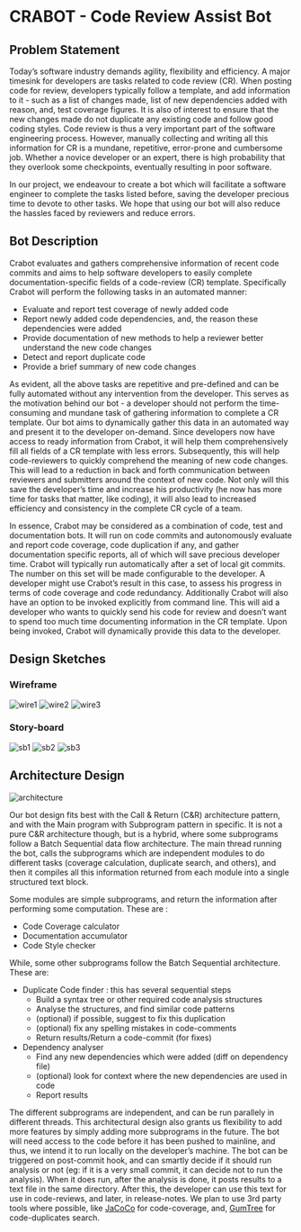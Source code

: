 # CRABOT - Code Review Assist Bot

## Problem Statement
Today’s software industry demands agility, flexibility and efficiency. A major timesink for developers are tasks related to code review (CR). When posting code for review, developers typically follow a template, and add information to it - such as a list of changes made, list of new dependencies added with reason, and, test coverage figures. It is also of interest to ensure that the new changes made do not duplicate any existing code and follow good coding styles. Code review is thus a very important part of the software engineering process. However, manually collecting and writing all this information for  CR is a mundane, repetitive, error-prone and cumbersome job. Whether a novice developer or an expert, there is high probability that they overlook some checkpoints, eventually resulting in poor software. 


In our project, we endeavour to create a bot which will facilitate a software engineer to complete the tasks listed before, saving the developer precious time to devote to other tasks. We hope that using our bot will also reduce the hassles faced by reviewers and reduce errors.

## Bot Description
Crabot evaluates and gathers comprehensive information of recent code commits and aims to help software developers to easily complete documentation-specific fields of a code-review (CR) template. Specifically Crabot will perform the following tasks in an automated manner:

+ Evaluate and report test coverage of newly added code
+ Report newly added code dependencies, and, the reason these dependencies were added
+ Provide documentation of new methods to help a reviewer better understand the new code changes
+ Detect and report duplicate code
+ Provide a brief summary of new code changes

As evident, all the above tasks are repetitive and pre-defined and can be fully automated without any intervention from the developer. This serves as the motivation behind our bot - a developer should not perform the time-consuming and mundane task of gathering information to complete a CR template. Our bot aims to dynamically gather this data in an automated way and present it to the developer on-demand. Since developers now have access to ready information from Crabot, it will help them comprehensively fill all fields of a CR template with less errors. Subsequently, this will help code-reviewers to quickly comprehend the meaning of new code changes. This will lead to a reduction in back and forth communication between reviewers and submitters around the context of new code. Not only will this save the developer’s time and increase his productivity (he now has more time for tasks that matter, like coding), it will also lead to increased efficiency and consistency in the complete CR cycle of a team.


In essence, Crabot may be considered as a combination of code, test and documentation bots. It will run on code commits and autonomously evaluate and report code coverage, code duplication if any, and gather documentation specific reports, all of which will save precious developer time. Crabot will typically run automatically after a set of local git commits. The number on this set will be made configurable to the developer. A developer might use Crabot’s result in this case, to assess his progress in terms of code coverage and code redundancy. Additionally Crabot will also have an option to be invoked explicitly from command line.  This will aid a developer who wants to quickly send his code for review and doesn’t want to spend too much time documenting information in the CR template. Upon being invoked, Crabot will dynamically provide this data to the developer.


## Design Sketches
### Wireframe
![wire1](media/new_wireframe_1.png)
![wire2](media/new_wireframe_2.png)
![wire3](media/new_wireframe_3.png)


### Story-board
![sb1](media/w1.png)
![sb2](media/w2.png)
![sb3](media/w3.png)



## Architecture Design
![architecture](media/arch_design.png)

Our bot design fits best with the Call & Return (C&R) architecture pattern, and with the Main program with Subprogram pattern in specific. It is not a pure C&R architecture though, but is a hybrid, where some subprograms follow a Batch Sequential data flow architecture. The main thread running the bot, calls the subprograms which are independent modules to do different tasks (coverage calculation, duplicate search, and others), and then it compiles all this information returned from each module into a single structured text block.  


Some modules are simple subprograms, and return the information after performing some computation. These are :

+ Code Coverage calculator
+ Documentation accumulator
+ Code Style checker

While, some other subprograms follow the Batch Sequential architecture. These are:

+ Duplicate Code finder : this has several sequential steps
	+ Build a syntax tree or other required code analysis structures
	+ Analyse the structures, and find similar code patterns
	+ (optional) if possible, suggest to fix this duplication
	+ (optional) fix any spelling mistakes in code-comments
	+ Return results/Return a code-commit (for fixes)
+ Dependency analyser
	+ Find any new dependencies which were added (diff on dependency file)
	+ (optional) look for context where the new dependencies are used in code
	+ Report results

The different subprograms are independent, and can be run parallely in different threads. This architectural design also grants us flexibility to add more features by simply adding more subprograms in the future.
The bot will need access to the code before it has been pushed to mainline, and thus, we intend it to run locally on the developer’s machine. The bot can be triggered on post-commit hook, and can smartly decide if it should run analysis or not (eg: if it is a very small commit, it can decide not to run the analysis). When it does run, after the analysis is done, it posts results to a text file in the same directory. After this, the developer can use this text for use in code-reviews, and later, in release-notes. 
 We plan to use 3rd party tools where possible, like [JaCoCo][link_jacoco] for code-coverage,  and, [GumTree][link_gumtree] for code-duplicates search.





[link_gumtree]:https://github.com/GumTreeDiff/gumtree
[link_jacoco]:http://www.eclemma.org/index.html
